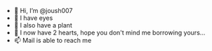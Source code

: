 - 👋 Hi, I’m @joush007
- 👀 I have eyes
- 🌱 I also have a plant
- 💞️ I now have 2 hearts, hope you don't mind me borrowing yours...
- 📫 Mail is able to reach me

<!---
joush007/joush007 is a ✨ special ✨ repository because its `README.md` (this file) appears on your GitHub profile.
You can click the Preview link to take a look at your changes.
--->
